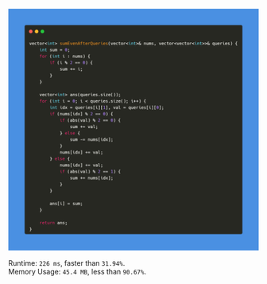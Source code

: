 ![](https://github.com/archishmanghos/code-images/blob/master/Leetcode/985.png)

Runtime: `226 ms`, faster than `31.94%`. <br>
Memory Usage: `45.4 MB`, less than `90.67%`.